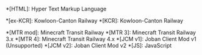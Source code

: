 *[HTML]: Hyper Text Markup Language
<!-- *[JCM]: Joban Client Mod -->
*[ex-KCR]: Kowloon-Canton Railway
*[KCR]: Kowloon-Canton Railway
<!-- *[PIDS]: Passenger Information Display System -->
*[MTR mod]: Minecraft Transit Railway
*[MTR 3]: Minecraft Transit Railway 3.x
*[MTR 4]: Minecraft Transit Railway 4.x
*[JCM v1]: Joban Client Mod v1 (Unsupported)
*[JCM v2]: Joban Client Mod v2
*[JS]: JavaScript